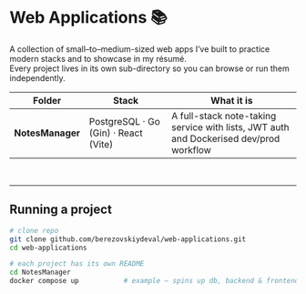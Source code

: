 # Web Applications 📚

A collection of small–to–medium-sized web apps I’ve built to practice modern stacks and to showcase in my résumé.  
Every project lives in its own sub-directory so you can browse or run them independently.

| Folder | Stack | What it is |
|--------|-------|------------|
| **NotesManager** | PostgreSQL · Go (Gin) · React (Vite) | A full-stack note-taking service with lists, JWT auth and Dockerised dev/prod workflow |

&nbsp;

---

## Running a project

```bash
# clone repo
git clone github.com/berezovskiydeval/web-applications.git
cd web-applications

# each project has its own README
cd NotesManager
docker compose up           # example – spins up db, backend & frontend
